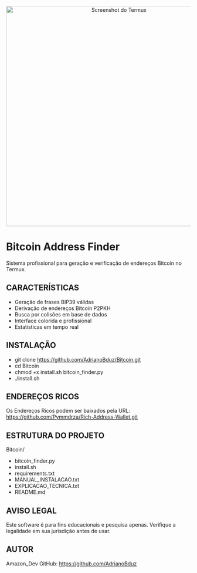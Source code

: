 <div align="center">
  <img src="https://raw.githubusercontent.com/AdrianoBduz/Imagens/main/Screenshot_20250819_131436_Termux.jpg" width="600" alt="Screenshot do Termux">
</div>

Bitcoin Address Finder
======================

Sistema profissional para geração e verificação de endereços Bitcoin no Termux.

CARACTERÍSTICAS
---------------
- Geração de frases BIP39 válidas
- Derivação de endereços Bitcoin P2PKH
- Busca por colisões em base de dados
- Interface colorida e profissional
- Estatísticas em tempo real

INSTALAÇÃO
----------
- git clone https://github.com/AdrianoBduz/Bitcoin.git
- cd Bitcoin
- chmod +x install.sh bitcoin_finder.py
- ./install.sh

ENDEREÇOS RICOS
---------------
Os Endereços Ricos podem ser baixados pela URL:
https://github.com/Pymmdrza/Rich-Address-Wallet.git

ESTRUTURA DO PROJETO
--------------------
Bitcoin/
-  bitcoin_finder.py
-  install.sh
-  requirements.txt
-  MANUAL_INSTALACAO.txt
-  EXPLICACAO_TECNICA.txt
-  README.md  

AVISO LEGAL
-----------
Este software é para fins educacionais e pesquisa apenas.
Verifique a legalidade em sua jurisdição antes de usar.

AUTOR
-----
Amazon_Dev
GitHub: https://github.com/AdrianoBduz
